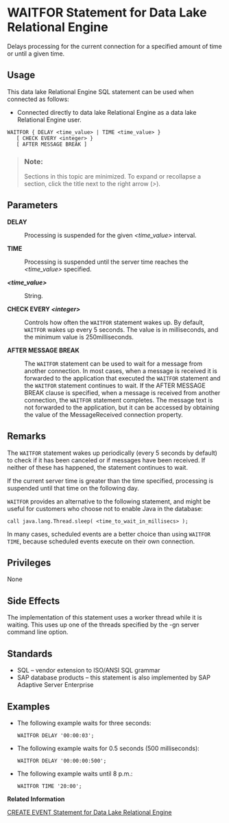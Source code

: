 <!-- loioa628a27784f210159b71d2c8007a65f9 -->

# WAITFOR Statement for Data Lake Relational Engine

Delays processing for the current connection for a specified amount of time or until a given time.



<a name="loioa628a27784f210159b71d2c8007a65f9__section_ovp_dvr_znb"/>

## Usage

This data lake Relational Engine SQL statement can be used when connected as follows:

-   Connected directly to data lake Relational Engine as a data lake Relational Engine user.



```
WAITFOR { DELAY <time_value> | TIME <time_value> }
   [ CHECK EVERY <integer> }
   [ AFTER MESSAGE BREAK ]
```



> ### Note:  
> Sections in this topic are minimized. To expand or recollapse a section, click the title next to the right arrow \(*\>*\).



<a name="loioa628a27784f210159b71d2c8007a65f9__IQ_Parameters"/>

## Parameters


<dl>
<dt><b>

DELAY

</b></dt>
<dd>

Processing is suspended for the given *<time\_value\>* interval.



</dd><dt><b>

TIME

</b></dt>
<dd>

Processing is suspended until the server time reaches the *<time\_value\>* specified.



</dd><dt><b>

*<time\_value\>*

</b></dt>
<dd>

String.



</dd><dt><b>

CHECK EVERY *<integer\>*

</b></dt>
<dd>

Controls how often the `WAITFOR` statement wakes up. By default, `WAITFOR` wakes up every 5 seconds. The value is in milliseconds, and the minimum value is 250milliseconds.



</dd><dt><b>

AFTER MESSAGE BREAK

</b></dt>
<dd>

The `WAITFOR` statement can be used to wait for a message from another connection. In most cases, when a message is received it is forwarded to the application that executed the `WAITFOR` statement and the `WAITFOR` statement continues to wait. If the AFTER MESSAGE BREAK clause is specified, when a message is received from another connection, the `WAITFOR` statement completes. The message text is not forwarded to the application, but it can be accessed by obtaining the value of the MessageReceived connection property.



</dd>
</dl>



<a name="loioa628a27784f210159b71d2c8007a65f9__IQ_Usage"/>

## Remarks

The `WAITFOR` statement wakes up periodically \(every 5 seconds by default\) to check if it has been canceled or if messages have been received. If neither of these has happened, the statement continues to wait.

If the current server time is greater than the time specified, processing is suspended until that time on the following day.

`WAITFOR` provides an alternative to the following statement, and might be useful for customers who choose not to enable Java in the database:

```
call java.lang.Thread.sleep( <time_to_wait_in_millisecs> );
```

In many cases, scheduled events are a better choice than using `WAITFOR TIME`, because scheduled events execute on their own connection.



<a name="loioa628a27784f210159b71d2c8007a65f9__IQ_Permissions"/>

## Privileges

None



<a name="loioa628a27784f210159b71d2c8007a65f9__IQ_Side_Effects"/>

## Side Effects

The implementation of this statement uses a worker thread while it is waiting. This uses up one of the threads specified by the -gn server command line option.



<a name="loioa628a27784f210159b71d2c8007a65f9__IQ_Standards"/>

## Standards

-   SQL – vendor extension to ISO/ANSI SQL grammar
-   SAP database products – this statement is also implemented by SAP Adaptive Server Enterprise



<a name="loioa628a27784f210159b71d2c8007a65f9__IQ_Examples"/>

## Examples

-   The following example waits for three seconds:

    ```
    WAITFOR DELAY '00:00:03';
    ```

-   The following example waits for 0.5 seconds \(500 milliseconds\):

    ```
    WAITFOR DELAY '00:00:00:500';
    ```

-   The following example waits until 8 p.m.:

    ```
    WAITFOR TIME '20:00';
    ```


**Related Information**  


[CREATE EVENT Statement for Data Lake Relational Engine](create-event-statement-for-data-lake-relational-engine-a617091.md "Defines an event and its associated handler for automating predefined actions. Also defines scheduled actions.")


